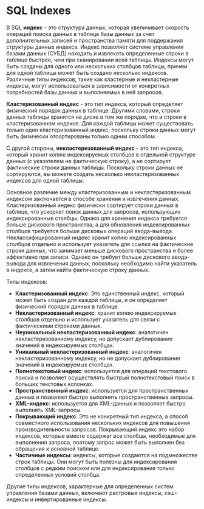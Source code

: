 # SQL Indexes

В SQL **индекс** - это структура данных, которая увеличивает скорость операций поиска данных в таблице базы данных за счет дополнительных записей и пространства памяти для поддержания структуры данных индекса. Индекс позволяет системе управления базами данных (СУБД) находить и извлекать определенные строки в таблице быстрее, чем при сканировании всей таблицы. Индексы могут быть созданы для одного или нескольких столбцов таблицы, причем для одной таблицы может быть создано несколько индексов. Различные типы индексов, такие как кластерные и некластерные индексы, могут использоваться в зависимости от конкретных потребностей базы данных и выполняемых в ней запросов.

**Кластеризованный индекс** - это тип индекса, который определяет физический порядок данных в таблице. Другими словами, строки данных таблицы хранятся на диске в том же порядке, что и строки в кластеризованном индексе. Для каждой таблицы может существовать только один кластеризованный индекс, поскольку строки данных могут быть физически отсортированы только одним способом.

С другой стороны, **некластеризованный индекс** - это тип индекса, который хранит копию индексируемых столбцов в отдельной структуре данных (с указателем на фактическую строку), а не сортирует фактические строки данных таблицы. Поскольку строки данных не сортируются, вы можете создать несколько некластеризованных индексов для одной таблицы.

Основное различие между кластеризованным и некластеризованным индексом заключается в способе хранения и извлечения данных. Кластеризованный индекс физически сортирует строки данных в таблице, что ускоряет поиск данных для запросов, использующих индексированные столбцы. Однако для хранения индекса требуется больше дискового пространства, а для обновления индексированных столбцов требуется больше дисковых операций ввода-вывода. Неклассифицированный индекс хранит копию индексированных столбцов отдельно и использует указатель для ссылки на фактические строки данных, что занимает меньше дискового пространства и более эффективно при записи. Однако он требует больше дискового ввода-вывода для извлечения данных, поскольку необходимо найти указатель в индексе, а затем найти фактическую строку данных.

Типы индексов:
- **Кластеризованный индекс**: Это единственный индекс, который может быть создан для каждой таблицы, и он определяет физический порядок данных в таблице.
- **Некластеризованный индекс**: хранит копию индексируемых столбцов отдельно и использует указатель для связи с фактическими строками данных.
- **Неуникальный некластеризованный индекс**: аналогичен некластеризованному индексу, но допускает дублирование значений в индексируемых столбцах.
- **Уникальный некластеризованный индекс**: аналогичен некластеризованному индексу, но не допускает дублирования значений в индексируемых столбцах.
- **Полнотекстовый индекс**: используется для операций текстового поиска и позволяет осуществлять быстрый полнотекстовый поиск в больших текстовых колонках.
- **Пространственный индекс**: используется для пространственных данных и позволяет быстро выполнять пространственные запросы.
- **XML-индекс**: используется для XML-данных и позволяет быстро выполнять XML-запросы.
- **Покрывающий индекс**: Это не конкретный тип индекса, а способ совместного использования нескольких индексов для повышения производительности запросов. Покрывающий индекс это набор индексов, которые вместе содержат все столбцы, необходимые для выполнения запроса, поэтому запрос может быть выполнен без обращения к основной таблице.
- **Частичные индексы**: индексы, которые создаются на подмножестве строк таблицы. Они могут быть полезны для индексирования столбцов с редким поиском или для индексирования только определенных условий столбца.

Другие типы индексов, характерные для определенных систем управления базами данных, включают растровые индексы, хэш-индексы и инвертированные индексы.
